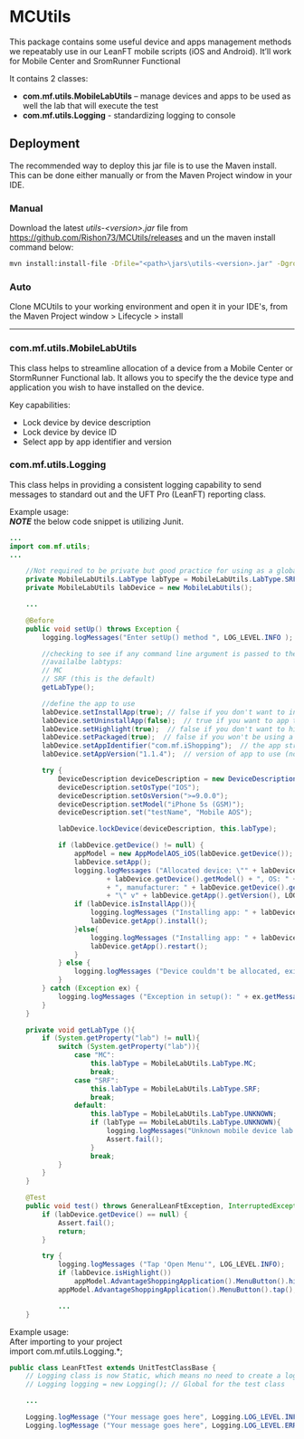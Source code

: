 # MCUtils
This package contains some useful device and apps management methods we repeatably use in our LeanFT mobile scripts (iOS and Android).
It’ll work for Mobile Center and SromRunner Functional

It contains 2 classes:
* __com.mf.utils.MobileLabUtils__ – manage devices and apps to be used as well the lab that will execute the test
* __com.mf.utils.Logging__ - standardizing logging to console

## Deployment
The recommended way to deploy this jar file is to use the Maven install. 
This can be done either manually or from the Maven Project window in your IDE. 

### Manual
Download the latest _utils-\<version>\.jar_ file from https://github.com/Rishon73/MCUtils/releases and un the maven install command below:
```bash
mvn install:install-file -Dfile="<path>\jars\utils-<version>.jar" -DgroupId=com.mf -DartifactId=utils -Dversion=<version> -Dpackaging=jar
```

### Auto
Clone MCUtils to your working environment and open it in your IDE's, from the Maven Project window > Lifecycle > install

---

### com.mf.utils.MobileLabUtils
This class helps to streamline allocation of a device from a Mobile Center or StormRunner Functional lab.
It allows you to specify the the device type and application you wish to have installed on the device.

Key capabilities:
* Lock device by device description
* Lock device by device ID
* Select app by app identifier and version

### com.mf.utils.Logging
This class helps in providing a consistent logging capability to send messages to standard out and the UFT Pro (LeanFT) reporting class.

Example usage:<br>
***NOTE*** the below code snippet is utilizing Junit.
```java
...
import com.mf.utils;
...

    //Not required to be private but good practice for using as a global within a class
    private MobileLabUtils.LabType labType = MobileLabUtils.LabType.SRF;
    private MobileLabUtils labDevice = new MobileLabUtils();

    ...

    @Before
    public void setUp() throws Exception {
        logging.logMessages("Enter setUp() method ", LOG_LEVEL.INFO );

        //checking to see if any command line argument is passed to the maven using -Dlab=<labtype>
        //availalbe labtyps:
        // MC
        // SRF (this is the default)
        getLabType();

        //define the app to use
        labDevice.setInstallApp(true); // false if you don't want to install an app
        labDevice.setUninstallApp(false);  // true if you want to app to be removed after the test
        labDevice.setHighlight(true);  // false if you don't want to highlight the objects (see how to use in the actual test below)
        labDevice.setPackaged(true);  // false if you won't be using a packaged app
        labDevice.setAppIdentifier("com.mf.iShopping");  // the app string name
        labDevice.setAppVersion("1.1.4");  // version of app to use (not required)

        try {
            DeviceDescription deviceDescription = new DeviceDescription();
            deviceDescription.setOsType("IOS");
            deviceDescription.setOsVersion(">=9.0.0");
            deviceDescription.setModel("iPhone 5s (GSM)");
            deviceDescription.set("testName", "Mobile AOS");

            labDevice.lockDevice(deviceDescription, this.labType);

            if (labDevice.getDevice() != null) {
                appModel = new AppModelAOS_iOS(labDevice.getDevice());
                labDevice.setApp();
                logging.logMessages ("Allocated device: \"" + labDevice.getDevice().getName() + "\" (" + labDevice.getDevice().getId() + "), Model :"
                        + labDevice.getDevice().getModel() + ", OS: " + labDevice.getDevice().getOSType() + " version: " + labDevice.getDevice().getOSVersion()
                        + ", manufacturer: " + labDevice.getDevice().getManufacturer() + ". App in use: \"" + labDevice.getApp().getName()
                        + "\" v" + labDevice.getApp().getVersion(), LOG_LEVEL.INFO);
                if (labDevice.isInstallApp()){
                    logging.logMessages ("Installing app: " + labDevice.getApp().getName(), LOG_LEVEL.INFO);
                    labDevice.getApp().install();
                }else{
                    logging.logMessages ("Installing app: " + labDevice.getApp().getName(), LOG_LEVEL.INFO);
                    labDevice.getApp().restart();
                }
            } else {
                logging.logMessages ("Device couldn't be allocated, exiting script", LOG_LEVEL.ERROR);
            }
        } catch (Exception ex) {
            logging.logMessages ("Exception in setup(): " + ex.getMessage(), LOG_LEVEL.ERROR);
        }
    }

    private void getLabType (){
        if (System.getProperty("lab") != null){
            switch (System.getProperty("lab")){
                case "MC":
                    this.labType = MobileLabUtils.LabType.MC;
                    break;
                case "SRF":
                    this.labType = MobileLabUtils.LabType.SRF;
                    break;
                default:
                    this.labType = MobileLabUtils.LabType.UNKNOWN;
                    if (labType == MobileLabUtils.LabType.UNKNOWN){
                        logging.logMessages("Unknown mobile device lab.  Passed in: "+System.getProperty("lab"),LOG_LEVEL.ERROR);
                        Assert.fail();
                    }
                    break;
            }
        }
    }

    @Test
    public void test() throws GeneralLeanFtException, InterruptedException {
        if (labDevice.getDevice() == null) {
            Assert.fail();
            return;
        }

        try {
            logging.logMessages ("Tap 'Open Menu'", LOG_LEVEL.INFO);
            if (labDevice.isHighlight())
                appModel.AdvantageShoppingApplication().MenuButton().highlight();
            appModel.AdvantageShoppingApplication().MenuButton().tap();

            ...
    }
```

Example usage:<br>
After importing to your project<br>
import com.mf.utils.Logging.*;
```java
public class LeanFtTest extends UnitTestClassBase {
    // Logging class is now Static, which means no need to create a logging object
    // Logging logging = new Logging(); // Global for the test class

    ...

    Logging.logMessage ("Your message goes here", Logging.LOG_LEVEL.INFO);
    Logging.logMessage ("Your message goes here", Logging.LOG_LEVEL.ERROR);
```
